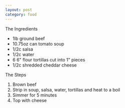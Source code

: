 ```yaml
---
layout: post
category: food
---
```

The Ingredients

* 1lb ground beef
* 10.75oz can tomato soup
* 1/2c salsa
* 1/2c water
* 6 6" flour tortillas cut into 1" pieces
* 1/2c shredded cheddar cheese

The Steps

1. Brown beef
2. Strip in soup, salsa, water, tortillas and heat to a boil
3. Simmer for 5 minutes
4. Top with cheese
